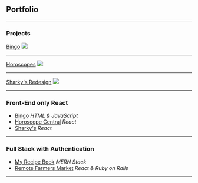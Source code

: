 ## Portfolio

---

### Projects

[Bingo](http://awesome-bingo.surge.sh/)
<img src="images/dummy_thumbnail.jpg?raw=true"/>

---
[Horoscopes](/pdf/sample_presentation.pdf)
<img src="images/dummy_thumbnail.jpg?raw=true"/>

---
[Sharky's Redesign](http://example.com/)
<img src="images/dummy_thumbnail.jpg?raw=true"/>

---

### Front-End only React


- [Bingo](http://awesome-bingo.surge.sh/) _HTML & JavaScript_
- [Horoscope Central](https://horoscope-central.netlify.com/) _React_
- [Sharky's](http://sharkysnj.surge.sh/) _React_

---

### Full Stack with Authentication

- [My Recipe Book](http://my-recipebook.surge.sh/) _MERN Stack_
- [Remote Farmers Market](http://rfmgvill.surge.sh/) _React & Ruby on Rails_

---

